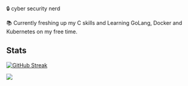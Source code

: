 :lock: cyber security nerd 

:books: Currently freshing up my C skills and Learning GoLang, Docker and Kubernetes on my free time.


## Stats

[![GitHub Streak](http://github-readme-streak-stats.herokuapp.com?user=segerhult)](https://git.io/streak-stats)
<td>
<a href="https://github.com/segerhult/github-readme-stats"><img src=https://github-readme-stats.vercel.app/api/top-langs/?username=segerhult></a>
</td>
